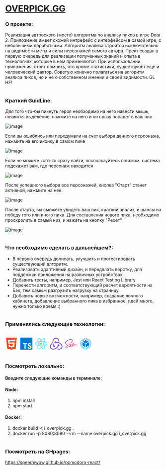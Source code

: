 # [OVERPICK.GG](https://speedewow.github.io/pomodoro-react/)

### О проекте:

Реализация автроского (моего) алгоритма по анализу пиков в игре Dota 2. Приложение имеет схожий интрефейс с интерфейсом в самой игре, с небольшими доработками. Алгоритм анализа строится исключительно на видимости меты и силы персонажей самого автора. Прект создан в первую очередь для реализации полученных знаний и опыта в технологиях, которые в нем применяются. При использовании приложения, стоит помнить, что кроме статистики, существуюет еще и человеческий фактор. Советую конечно полагаться на алгоритм анализа пиков, но и не о собственном мнении и своей видимости. GL HF!

#

### Краткий GuidLine:

Для того что-бы пикнуть героя необходимо на него навести мышь, появится выделение, нажмите на него и он сразу попадет в ваш пик

![image](https://user-images.githubusercontent.com/96829326/202210471-e5a3bcde-4d82-4a48-9a1e-e04e53c578b2.png)

Если вы ошиблись или передумали на счет выбора данного персонажа, нажмите на его иконку в самом пике

![image](https://user-images.githubusercontent.com/96829326/202213601-a88830fd-65cf-4427-a09d-8a3797adee48.png)

Если не можете кого-то сразу найти, воспользуйтесь поиском, система подскажет вам, где персонаж находится

![image](https://user-images.githubusercontent.com/96829326/202210802-493e9c65-c809-4db3-bfc7-6d7e4cafff25.png)

После успешного выбора все персонажей, кнопка "Старт" станет активной, нажмите на нее.

![image](https://user-images.githubusercontent.com/96829326/202210948-0118fb84-9b04-42b6-8418-f3fb514c7afb.png)

После старта, вы сможете увидеть ваш пик, краткий анализ, и шансы на победу того или иного пика. Для составления нового пика, необходимо проскролить в самый низ, и нажать на кнопку "Ресет"

![image](https://user-images.githubusercontent.com/96829326/202211103-2dcb37a8-771a-4238-b9e3-81cae88440cf.png)

#

### Что необходимо сделать в дальнейшем?:

- В первую очередь дописать, улучшить и протестировать существующий алгоритм.
- Реализовать адаптивный дизайн, и переделать верстку, для поддержки приложения на различных устройствах.
- Добавить тесты, например, Jest или React Testing Library
- Перенести алгоритм, и соответствующий расчет вероятности на Бэк, тем самым разгрузить нагрузку на страницу.
- Добавить новые возможности, например, создание личного кабинета, добавление выбранного пика в избранное, идей много, нужно только время :)

#

### Применялись следующие технологии:

<br>
<div>
  <img src="https://github.com/devicons/devicon/blob/master/icons/html5/html5-original.svg" title="HTML5" alt="HTML" width="40" height="40"/>&nbsp;
  <img src="https://github.com/devicons/devicon/blob/master/icons/typescript/typescript-original.svg" title="TypeScript" alt="TypeScript" width="40" height="40"/>&nbsp;
  <img src="https://github.com/devicons/devicon/blob/master/icons/react/react-original.svg" title="React" alt="React" width="40" height="40"/>&nbsp;
  <img src="https://github.com/devicons/devicon/blob/master/icons/redux/redux-original.svg" title="Redux" alt="React" width="40" height="40"/>&nbsp;
  <img src="https://github.com/devicons/devicon/blob/master/icons/sass/sass-original.svg" title="SASS" alt="React" width="40" height="40"/>&nbsp;
  <img src="https://github.com/devicons/devicon/blob/master/icons/webpack/webpack-original.svg" title="Webpack" alt="Webpack" width="40" height="40"/>&nbsp;
  
#

### Посмотреть локально:

#### Введите следующие команды в терминале:

#### Node:

1. npm install
2. npm start

#### Docker:

1. docker build -t i_overpick.gg .
2. docker run -p 8080:8080 --rm --name overpick.gg i_overpick.gg

#

### Посмотреть на GHpages:

https://speedewow.github.io/pomodoro-react/
